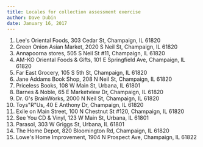 ```yaml
---
title: Locales for collection assessment exercise
author: Dave Dubin
date: January 16, 2017
---
```


1. Lee's Oriental Foods, 303 Cedar St, Champaign, IL 61820
2. Green Onion Asian Market, 2020 S Neil St, Champaign, IL 61820
3. Annapoorna stores, 505 S Neil St #11, Champaign, IL 61820
4. AM-KO Oriental Foods & Gifts, 101 E Springfield Ave, Champaign, IL 61820
5. Far East Grocery, 105 S 5th St, Champaign, IL 61820
6. Jane Addams Book Shop, 208 N Neil St, Champaign, IL 61820
7. Priceless Books, 108 W Main St, Urbana, IL 61801
8. Barnes & Noble, 65 E Marketview Dr, Champaign, IL 61820
9. Dr. G's BrainWorks, 2000 N Neil St, Champaign, IL 61820
10. Toys"R"Us, 40 E Anthony Dr, Champaign, IL 61820
11. Exile on Main Street, 100 N Chestnut St #120, Champaign, IL 61820
12. See You CD & Vinyl, 123 W Main St, Urbana, IL 61801
13. Parasol, 303 W Griggs St, Urbana, IL 61801
14. The Home Depot, 820 Bloomington Rd, Champaign, IL 61820
15. Lowe's Home Improvement, 1904 N Prospect Ave, Champaign, IL 61822

